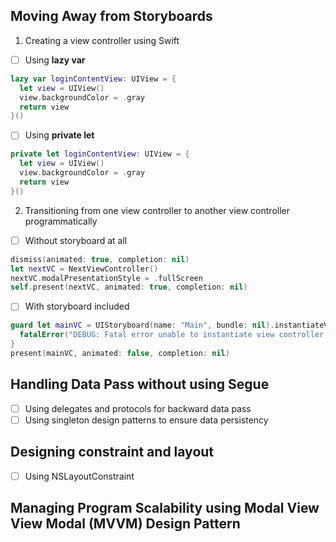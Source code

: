 ## Moving Away from Storyboards ##
1. Creating a view controller using Swift
  - [ ] Using **lazy var**
  ```swift
  lazy var loginContentView: UIView = {
    let view = UIView()
    view.backgroundColor = .gray
    return view
  }()  
  ```
  - [ ] Using **private let**
  ```swift
  private let loginContentView: UIView = {
    let view = UIView()
    view.backgroundColor = .gray
    return view
  }()
  ```
2. Transitioning from one view controller to another view controller programmatically
- [ ] Without storyboard at all
```swift
dismiss(animated: true, completion: nil)
let nextVC = NextViewController()
nextVC.modalPresentationStyle = .fullScreen
self.present(nextVC, animated: true, completion: nil)
```

- [ ] With storyboard included
```swift
guard let mainVC = UIStoryboard(name: "Main", bundle: nil).instantiateViewController(withIdentifier: "mainVC") as? MainVC else {
  fatalError("DEBUG: Fatal error unable to instantiate view controller \(#function) \(#line)")
}
present(mainVC, animated: false, completion: nil)
```

## Handling Data Pass without using Segue ##
- [ ] Using delegates and protocols for backward data pass
- [ ] Using singleton design patterns to ensure data persistency

## Designing constraint and layout ##
- [ ] Using NSLayoutConstraint

## Managing Program Scalability using Modal View View Modal (MVVM) Design Pattern ##
